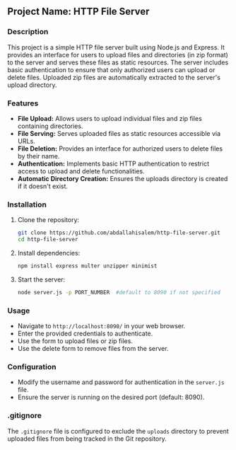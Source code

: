 ## Project Name: HTTP File Server

### Description

This project is a simple HTTP file server built using Node.js and Express. It provides an interface for users to upload files and directories (in zip format) to the server and serves these files as static resources. The server includes basic authentication to ensure that only authorized users can upload or delete files. Uploaded zip files are automatically extracted to the server's upload directory.

### Features

- **File Upload:** Allows users to upload individual files and zip files containing directories.
- **File Serving:** Serves uploaded files as static resources accessible via URLs.
- **File Deletion:** Provides an interface for authorized users to delete files by their name.
- **Authentication:** Implements basic HTTP authentication to restrict access to upload and delete functionalities.
- **Automatic Directory Creation:** Ensures the uploads directory is created if it doesn't exist.

### Installation

1. Clone the repository:
   ```sh
   git clone https://github.com/abdallahisalem/http-file-server.git
   cd http-file-server
   ```

2. Install dependencies:
   ```sh
   npm install express multer unzipper minimist
   ```

3. Start the server:
   ```sh
   node server.js -p PORT_NUMBER  #default to 8090 if not specified
   ```

### Usage

- Navigate to `http://localhost:8090/` in your web browser.
- Enter the provided credentials to authenticate.
- Use the form to upload files or zip files.
- Use the delete form to remove files from the server.

### Configuration

- Modify the username and password for authentication in the `server.js` file.
- Ensure the server is running on the desired port (default: 8090).

### .gitignore

The `.gitignore` file is configured to exclude the `uploads` directory to prevent uploaded files from being tracked in the Git repository.
